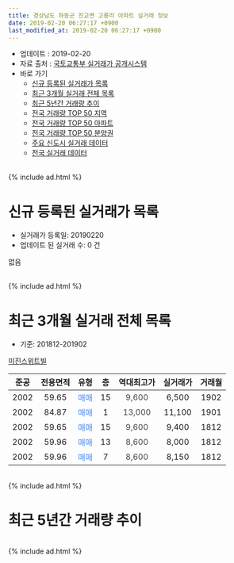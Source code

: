 ```yaml
---
title: 경상남도 하동군 진교면 고룡리 아파트 실거래 정보
date: 2019-02-20 06:27:17 +0900
last_modified_at: 2019-02-20 06:27:17 +0900
---
```


* 업데이트 : 2019-02-20
* 자료 출처 : [국토교통부 실거래가 공개시스템](http://rt.molit.go.kr)
* 바로 가기
    * [신규 등록된 실거래가 목록](#신규-등록된-실거래가-목록)
    * [최근 3개월 실거래 전체 목록](#최근-3개월-실거래-전체-목록)
    * [최근 5년간 거래량 추이](#최근-5년간-거래량-추이)
    * [전국 거래량 TOP 50 지역](https://inasie.github.io/apt-trade-info/최근-3개월-전국에서-가장-거래가-많이-발생한-지역)
    * [전국 거래량 TOP 50 아파트](https://inasie.github.io/apt-trade-info/최근-3개월-전국에서-가장-거래가-많이-발생한-아파트)
    * [전국 거래량 TOP 50 분양권](https://inasie.github.io/apt-trade-info/최근-3개월-전국에서-가장-거래가-많이-발생한-분양권)
    * [주요 신도시 실거래 데이터](https://inasie.github.io/apt-trade-info/주요-신도시)
    * [전국 실거래 데이터](https://inasie.github.io/apt-trade-info/전국)
<br>
{% include ad.html %}
<br>

# 신규 등록된 실거래가 목록
* 실거래가 등록일: 20190220
* 업데이트 된 실거래 수: 0 건

없음

<br>
{% include ad.html %}
<br>

# 최근 3개월 실거래 전체 목록
* 기준: 201812-201902


[미진스위트빌](https://search.naver.com/search.naver?query=%EA%B2%BD%EC%83%81%EB%82%A8%EB%8F%84+%ED%95%98%EB%8F%99%EA%B5%B0+%EC%A7%84%EA%B5%90%EB%A9%B4+%EA%B3%A0%EB%A3%A1%EB%A6%AC+%EB%AF%B8%EC%A7%84%EC%8A%A4%EC%9C%84%ED%8A%B8%EB%B9%8C)

|준공|전용면적|유형|층|역대최고가|실거래가|거래월|
|:---:|:---:|:---:|:---:|:---:|:---:|:---:|
|2002|59.65|<span style="color:#4285f3">매매</span>|15|<span style="color:#444444">9,600</span>|6,500|1902|
|2002|84.87|<span style="color:#4285f3">매매</span>|1|<span style="color:#444444">13,000</span>|11,100|1901|
|2002|59.65|<span style="color:#4285f3">매매</span>|15|<span style="color:#444444">9,600</span>|9,400|1812|
|2002|59.96|<span style="color:#4285f3">매매</span>|13|<span style="color:#444444">8,600</span>|8,000|1812|
|2002|59.96|<span style="color:#4285f3">매매</span>|7|<span style="color:#444444">8,600</span>|8,150|1812|


<br>
{% include ad.html %}
<br>

# 최근 5년간 거래량 추이


<div style="width:100%;">
    <canvas id="deal_progress" height="200"></canvas>
</div>

<script>
new Chart(document.getElementById("deal_progress"), {
    type: 'line',
    data: {
        labels: ['201402','201403','201404','201405','201406','201407','201408','201409','201410','201411','201412','201501','201502','201503','201504','201505','201506','201507','201508','201509','201510','201511','201512','201601','201602','201603','201604','201605','201606','201607','201608','201609','201610','201611','201612','201701','201702','201703','201704','201705','201706','201707','201708','201709','201710','201711','201712','201801','201802','201803','201804','201805','201806','201807','201808','201809','201810','201811','201812','201901','201902'],
        datasets: [{
            label: '매매',
            pointRadius: 1,
            data: [3, 2, 2, 0, 0, 0, 1, 2, 0, 3, 1, 4, 1, 3, 1, 3, 2, 0, 2, 4, 3, 3, 7, 2, 0, 2, 1, 2, 1, 2, 8, 2, 2, 0, 2, 1, 3, 6, 1, 3, 2, 1, 1, 2, 2, 1, 0, 3, 7, 1, 3, 1, 3, 3, 1, 1, 1, 2, 3, 1, 1],
            borderColor: "rgba(255, 201, 14, 1)",
            backgroundColor: "rgba(255, 201, 14, 0.5)",
            fill: false,
            lineTension: 0
        },{
            label: '전월세',
            pointRadius: 1,
            data: [2, 2, 2, 1, 0, 1, 2, 3, 1, 0, 1, 1, 3, 0, 3, 1, 4, 1, 2, 2, 1, 3, 1, 2, 0, 1, 2, 3, 2, 0, 0, 1, 1, 3, 1, 0, 1, 3, 2, 0, 2, 0, 0, 1, 0, 1, 0, 1, 1, 0, 1, 1, 0, 0, 1, 1, 3, 1, 0, 0, 0],
            borderColor: "rgba(0, 141, 185, 1)",
            backgroundColor: "rgba(0, 141, 185, 0.5)",
            fill: false,
            lineTension: 0
        }
        ]
    },
    options: {
        responsive: true,
        title: {
            display: false
        },
        tooltips: {
            mode: 'index',
            intersect: false
        },
        hover: {
            mode: 'nearest',
            intersect: true
        },
        scales: {
            xAxes: [{
                display: true,
                scaleLabel: {
                    display: true,
                    labelString: '년/월'
                }
            }],
            yAxes: [{
                display: true,
                ticks: {
                    suggestedMin: 0,
                },
                scaleLabel: {
                    display: true,
                    labelString: '실거래 수'
                }
            }]
        }
    }
});

</script>


<br>
{% include ad.html %}
<br>

